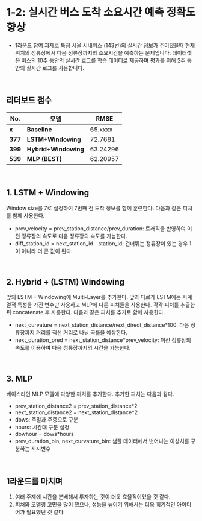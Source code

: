 # 1-2: 실시간 버스 도착 소요시간 예측 정확도 향상

- 1라운드 참여 과제로 특정 서울 시내버스 (143번)의 실시간 정보가 주어졌을때 현재 위치의 정류장에서 다음 정류장까지의 소요시간을 예측하는 문제입니다. 데이터셋은 버스의 10주 동안의 실시간 로그를 학습 데이터로 제공하며 평가를 위해 2주 동안의 실시간 로그를 사용합니다.

<br>

## 리더보드 점수

No. | 모델 | RMSE
---- | ----- | ----- 
**x** | **Baseline** | 65.xxxx
**377** | **LSTM+Windowing** | 72.7681
**399** | **Hybrid+Windowing** | 63.24296
**539** | **MLP (BEST)** | 62.20957

<br>

## 1. LSTM + Windowing
Window size를 7로 설정하여 7번째 전 도착 정보를 함께 훈련한다. 다음과 같은 피처를 함께 사용한다.
- prev_velocity = prev_station_distance/prev_duration: 트래픽을 반영하여 이전 정류장의 속도로 다음 정류장의 속도를 가늠한다.
- diff_station_id = next_station_id - station_id: 건너뛰는 정류장이 있는 경우 1이 아니라 더 큰 값이 된다.

<br>

## 2. Hybrid + (LSTM) Windowing
앞의 LSTM + Windowing에 Multi-Layer를 추가한다. 앞과 다르게 LSTM에는 시계열적 특성을 가진 변수만 사용하고 MLP에 다른 피처들을 사용한다. 각각 피처를 추출한 뒤 concatenate 후 사용한다. 다음과 같은 피처를 추가로 함께 사용한다.
- next_curvature = next_station_distance/next_direct_distance*100: 다음 정류장까지 거리를 직선 거리로 나눠 곡률을 예상한다.
- next_duration_pred = next_station_distance*prev_velocity: 이전 정류장의 속도를 이용하여 다음 정류장까지의 시간을 가늠한다.

<br>

## 3. MLP
베이스라인 MLP 모델에 다양한 피처를 추가한다. 추가한 피처는 다음과 같다.
- prev_station_distance2 = prev_station_distance*2
- next_station_distance2 = next_station_distance*2
- dows: 주말과 주중으로 구분
- hours: 시간대 구분 설정
- dowhour = dows*hours
- prev_duration_bin, next_curvature_bin: 샘플 데이터에서 벗어나는 이상치를 구분하는 지시변수

<br>

## 1라운드를 마치며

1. 여러 주제에 시간을 분배해서 투자하는 것이 더욱 효율적이었을 것 같다.
2. 피처와 모델링 고민을 많이 했으나, 성능을 높이기 위해서는 더욱 획기적인 아이디어가 필요했던 것 같다.
